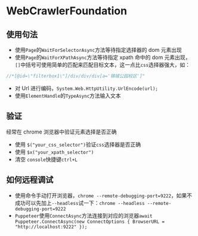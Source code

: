 # WebCrawlerFoundation

## 使用句法

- 使用`Page`的`WaitForSelectorAsync`方法等待指定选择器的 dom 元素出现
- 使用`Page`的`WaitForXPathAsync`方法等待指定 xpath 命中的 dom 元素出现，`[]`中括号可使用简单的匹配来匹配目标文本，这一点比`css`选择器强大，如：

```csharp
//*[@id=\"filterbox1\"]/div/div/div[a='锦城公园校区']"
```

- 对 Url 进行编码，`System.Web.HttpUtility.UrlEncode(url);`
- 使用`ElementHandle`的`TypeAsync`方法输入文本

## 验证

经常在 chrome 浏览器中验证元素选择是否正确

- 使用 `$("your_css_selector")`验证`css`选择器是否正确
- 使用 `$x("your_xpath_selector")`
- 清空 `console`快捷键`ctrl+L`

## 如何远程调试

- 使用命令手动打开浏览器，`chrome --remote-debugging-port=9222`，如果不成功可以先加上`--headless`试一下：`chrome --headless --remote-debugging-port=9222`
- `Puppeteer`使用`ConnectAsync`方法连接到对应的浏览器`await Puppeteer.ConnectAsync(new ConnectOptions { BrowserURL = "http://localhost:9222" });`
